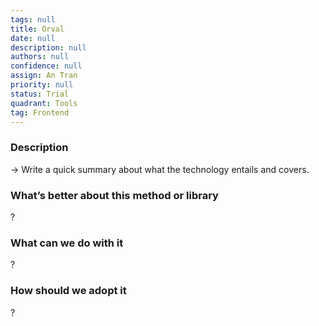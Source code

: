 ```yaml
---
tags: null
title: Orval
date: null
description: null
authors: null
confidence: null
assign: An Tran
priority: null
status: Trial
quadrant: Tools
tag: Frontend
---
```


<!-- table_of_contents cb2b6bcf-d49d-4039-bf2a-be21c7492c14 -->

### Description

→ Write a quick summary about what the technology entails and covers.

### What’s better about this method or library

?

### What can we do with it

?

### How should we adopt it

?

<!-- child_database 5e212400-4117-43e1-9499-2b1ccaf99b1c -->
